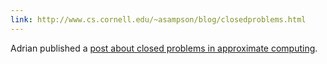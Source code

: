 ```yaml
---
link: http://www.cs.cornell.edu/~asampson/blog/closedproblems.html
---
```

Adrian published a [post about closed problems in approximate computing](http://www.cs.cornell.edu/~asampson/blog/closedproblems.html).
